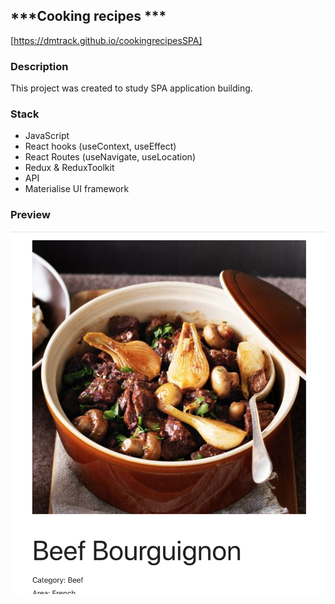 
## ***Cooking recipes ***
[https://dmtrack.github.io/cookingrecipesSPA]

### Description
This project was created to study SPA application building. 

### Stack
+ JavaScript
+ React hooks (useContext, useEffect)
+ React Routes (useNavigate, useLocation)
+ Redux & ReduxToolkit
+ API 
+ Materialise UI framework

### Preview

![Preview](public/cookingRecipesSPA.png)

